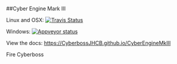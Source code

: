 ##Cyber Engine Mark III

Linux and OSX: [![Travis Status](https://travis-ci.org/CyberbossJHCB/CyberEngineMkIII.svg?branch=dev)](https://travis-ci.org/CyberbossJHCB/CyberEngineMkIII)

Windows: [![Appveyor status](https://ci.appveyor.com/api/projects/status/t1v09ecxibp80rru/branch/dev?svg=true)](https://ci.appveyor.com/project/CyberbossJHCB/cyberenginemkiii/branch/dev)

View the docs: https://CyberbossJHCB.github.io/CyberEngineMkIII

Fire Cyberboss